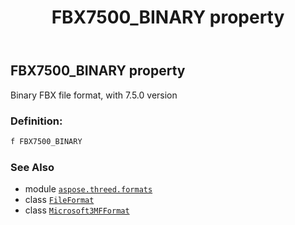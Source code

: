 ﻿---
title: FBX7500_BINARY property
second_title: Aspose.3D for Python via .NET API References
description: 
type: docs
weight: 290
url: /python-net/aspose.threed.formats/microsoft3mfformat/fbx7500_binary/
is_root: false
---

## FBX7500_BINARY property


Binary FBX file format, with 7.5.0 version
### Definition:
```python
f FBX7500_BINARY 
```

### See Also
* module [`aspose.threed.formats`](../../)
* class [`FileFormat`](/3d/python-net/aspose.threed/fileformat)
* class [`Microsoft3MFFormat`](/3d/python-net/aspose.threed.formats/microsoft3mfformat)
